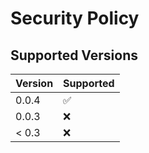 # Security Policy

## Supported Versions

| Version | Supported          |
| ------- | ------------------ |
| 0.0.4   | :white_check_mark: |
| 0.0.3   | :x:                |
| < 0.3   | :x:                |
